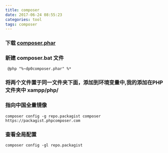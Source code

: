 ```yaml
---
title: composer
date: 2017-06-24 08:55:23
categories: tool
tags: composer
---
```

### 下载 [composer.phar](https://getcomposer.org/composer.phar)


### 新建 composer.bat 文件

` @php "%~dp0composer.phar" %*`

### 将两个文件置于同一文件夹下面，添加到环境变量中,我的添加在PHP文件夹中 xampp/php/

### 指向中国全量镜像
`composer config -g repo.packagist composer https://packagist.phpcomposer.com`

### 查看全局配置 

`composer config -gl repo.packagist`
